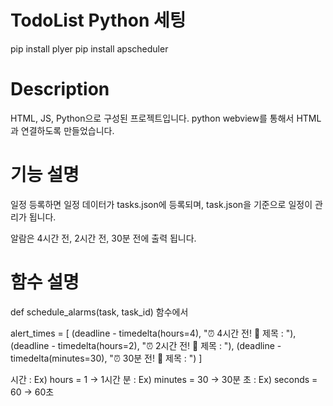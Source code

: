 
# TodoList Python 세팅
pip install plyer
pip install apscheduler

# Description
HTML, JS, Python으로 구성된 프로젝트입니다.
python webview를 통해서 HTML과 연결하도록 만들었습니다. 

# 기능 설명
일정 등록하면 일정 데이터가 tasks.json에 등록되며,
task.json을 기준으로 일정이 관리가 됩니다.

알람은 4시간 전, 2시간 전, 30분 전에 출력 됩니다.

# 함수 설명
def schedule_alarms(task, task_id) 함수에서

alert_times = [
            (deadline - timedelta(hours=4), "⏰ 4시간 전! 🚀 제목 : "),
            (deadline - timedelta(hours=2), "⏰ 2시간 전! 🚀 제목 : "),
            (deadline - timedelta(minutes=30), "⏰ 30분 전! 🚀 제목 : ")
    ]

시간 : Ex) hours = 1 -> 1시간 
분 : Ex) minutes = 30 -> 30분
초 : Ex) seconds = 60 -> 60초
